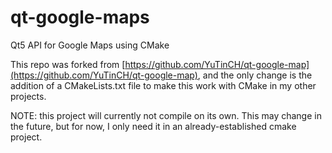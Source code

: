 qt-google-maps
==============
Qt5 API for Google Maps using CMake

This repo was forked from [https://github.com/YuTinCH/qt-google-map](https://github.com/YuTinCH/qt-google-map), and the only change is the addition of a CMakeLists.txt file to make this work with CMake in my other projects.

NOTE: this project will currently not compile on its own.  This may change in the future, but for now, I only need it in an already-established cmake project.
